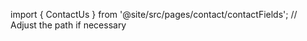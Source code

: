 import { ContactUs } from '@site/src/pages/contact/contactFields'; // Adjust the path if necessary

<ContactUs/>